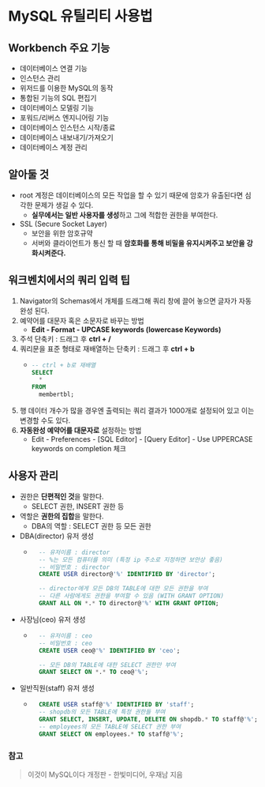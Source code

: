 # MySQL 유틸리티 사용법

## Workbench 주요 기능
  - 데이터베이스 연결 기능
  - 인스턴스 관리
  - 위저드를 이용한 MySQL의 동작
  - 통합된 기능의 SQL 편집기
  - 데이터베이스 모델링 기능
  - 포워드/리버스 엔지니어링 기능
  - 데이터베이스 인스턴스 시작/종료
  - 데이터베이스 내보내기/가져오기
  - 데이터베이스 계정 관리

## 알아둘 것
- root 계정은 데이터베이스의 모든 작업을 할 수 있기 때문에 암호가 유출된다면 심각한 문제가 생길 수 있다.
  - **실무에서는 일반 사용자를 생성**하고 그에 적합한 권한을 부여한다.
- SSL (Secure Socket Layer)
  - 보안을 위한 암호규약
  - 서버와 클라이언트가 통신 할 때 **암호화를 통해 비밀을 유지시켜주고 보안을 강화시켜준다.**

## 워크벤치에서의 쿼리 입력 팁
1. Navigator의 Schemas에서 개체를 드래그해 쿼리 창에 끌어 놓으면 글자가 자동완성 된다.
2. 예약어를 대문자 혹은 소문자로 바꾸는 방법
    - **Edit - Format - UPCASE keywords (lowercase Keywords)**
3. 주석 단축키 : 드래그 후 **ctrl + /**
4. 쿼리문을 표준 형태로 재배열하는 단축키 : 드래그 후 **ctrl + b**
    - ```sql
      -- ctrl + b로 재배열
      SELECT 
        *
      FROM
        membertbl;
      ```
5. 행 데이터 개수가 많을 경우엔 출력되는 쿼리 결과가 1000개로 설정되어 있고 이는 변경할 수도 있다.
6. **자동완성 예약어를 대문자로** 설정하는 방법
    - Edit - Preferences - [SQL Editor] - [Query Editor] - Use UPPERCASE keywords on completion 체크

## 사용자 관리
- 권한은 **단편적인 것**을 말한다.
  - SELECT 권한, INSERT 권한 등
- 역할은 **권한의 집합**을 말한다.
  - DBA의 역할 : SELECT 권한 등 모든 권한
- DBA(director) 유저 생성
  - ```sql
      -- 유저이름 : director
      -- %는 모든 컴퓨터를 의미 (특정 ip 주소로 지정하면 보안상 좋음)
      -- 비밀번호 : director
      CREATE USER director@'%' IDENTIFIED BY 'director';

      -- director에게 모든 DB의 TABLE에 대한 모든 권한을 부여
      -- 다른 사람에게도 권한을 부여할 수 있음 (WITH GRANT OPTION)
      GRANT ALL ON *.* TO director@'%' WITH GRANT OPTION;
    ```
- 사장님(ceo) 유저 생성
  - ```sql
      -- 유저이름 : ceo
      -- 비밀번호 : ceo
      CREATE USER ceo@'%' IDENTIFIED BY 'ceo';

      -- 모든 DB의 TABLE에 대한 SELECT 권한만 부여
      GRANT SELECT ON *.* TO ceo@'%';
    ```
- 일반직원(staff) 유저 생성
  - ```sql
      CREATE USER staff@'%' IDENTIFIED BY 'staff';
      -- shopdb의 모든 TABLE에 특정 권한들 부여
      GRANT SELECT, INSERT, UPDATE, DELETE ON shopdb.* TO staff@'%';
      -- employees의 모든 TABLE에 SELECT 권한 부여
      GRANT SELECT ON employees.* TO staff@'%';
    ```

### 참고
> 이것이 MySQL이다 개정판 - 한빛미디어, 우재남 지음